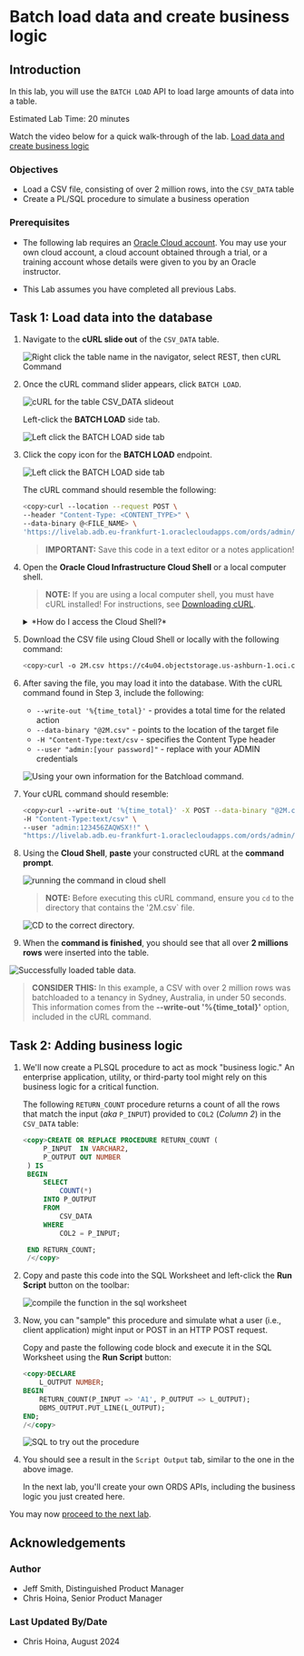 # Batch load data and create business logic
<!-- WMSID 4602 -->
## Introduction

In this lab, you will use the `BATCH LOAD` API to load large amounts of data into a table.

Estimated Lab Time: 20 minutes

Watch the video below for a quick walk-through of the lab.
[Load data and create business logic](videohub:1_rgksftgt)

### Objectives

- Load a CSV file, consisting of over 2 million rows, into the `CSV_DATA` table
- Create a PL/SQL procedure to simulate a business operation

### Prerequisites

- The following lab requires an [Oracle Cloud account](https://www.oracle.com/cloud/free/). You may use your own cloud account, a cloud account obtained through a trial, or a training account whose details were given to you by an Oracle instructor.

- This Lab assumes you have completed all previous Labs.

## Task 1: Load data into the database

1. Navigate to the **cURL slide out** of the `CSV_DATA` table.

    ![Right click the table name in the navigator, select REST, then cURL Command](./images/right-click-for-rest.png " ")

2. Once the cURL command slider appears, click `BATCH LOAD`.

    ![cURL for the table CSV_DATA slideout](./images/curl-command-slider.png " ")

    Left-click the **BATCH LOAD** side tab.

    ![Left click the BATCH LOAD side tab](./images/curl-command-batchload.png " ")

3. Click the copy icon for the **BATCH LOAD** endpoint.

    ![Left click the BATCH LOAD side tab](./images/copy-curl-command-action.png " ")

      The cURL command should resemble the following:

      ```sh
      <copy>curl --location --request POST \       
      --header "Content-Type: <CONTENT_TYPE>" \
      --data-binary @<FILE_NAME> \
      'https://livelab.adb.eu-frankfurt-1.oraclecloudapps.com/ords/admin/csv_data/ batchload'</copy> 
      ```

    > **IMPORTANT:** Save this code in a text editor or a notes application!

4. Open the **Oracle Cloud Infrastructure Cloud Shell** or a local computer shell.

    > **NOTE:** If you are using a local computer shell, you must have cURL installed! For instructions, see [Downloading cURL](https://curl.se/download.html).

    <details>
    <summary>*How do I access the Cloud Shell?*</summary>

      > [Learn more](https://www.oracle.com/devops/cloud-shell/) about Oracle Cloud Shell.

      1. Once logged in to your Oracle Cloud Infrastructure account, click the Cloud Shell icon in the upper right of the Oracle Cloud Infrastructure banner:

         ![Cloud Shell on Oracle Cloud Infrastructure Banner](./images/cloud-shell-icon-action.png " ")

      2. The Cloud Shell will open on the lower part of the web browser:

         ![Cloud Shell on bottom of browser](./images/lower-cloud-shell-welcome.png " ")

      3. From now on, We will use the Oracle Cloud Infrastructure Cloud Shell for examples in this lab.

    </details>

5. Download the CSV file using Cloud Shell or locally with the following command:

    ```sh
    <copy>curl -o 2M.csv https://c4u04.objectstorage.us-ashburn-1.oci.customer-oci.com/p/EcTjWk2IuZPZeNnD_fYMcgUhdNDIDA6rt9gaFj_WZMiL7VvxPBNMY60837hu5hga/n/c4u04/b/livelabsfiles/o/developer-library/2M.csv</copy>
    ```

6. After saving the file, you may load it into the database. With the cURL command found in Step 3, include the following:  
  
     - `--write-out '%{time_total}'` - provides a total time for the related action
     - `--data-binary "@2M.csv"` - points to the location of the target file
     - `-H "Content-Type:text/csv` - specifies the Content Type header
     - `--user "admin:[your password]"` - replace with your ADMIN credentials  

      ![Using your own information for the Batchload command.](images/using-participant-info-for-batchload.png)

7. Your cURL command should resemble:

    ```sh
    <copy>curl --write-out '%{time_total}' -X POST --data-binary "@2M.csv" \
    -H "Content-Type:text/csv" \
    --user "admin:123456ZAQWSX!!" \
    "https://livelab.adb.eu-frankfurt-1.oraclecloudapps.com/ords/admin/csv_data/batchload?batchRows=5000&errorsMax=20"</copy>
    ```

8. Using the **Cloud Shell**, **paste** your constructed cURL at the **command prompt**.

    ![running the command in cloud shell](./images/execute-curl-command-cloud-shell.png " ")

   > **NOTE:** Before executing this cURL command, ensure you `cd` to the directory that contains the '2M.csv` file.  

      ![CD to the correct directory.](images/cd-to-correct-directory.png)

9. When the **command is finished**, you should see that all over **2 millions rows** were inserted into the table.  

![Successfully loaded table data.](images/success-loading-table-data.png)  

> **CONSIDER THIS:** In this example, a CSV with over 2 million rows was batchloaded to a tenancy in Sydney, Australia, in under 50 seconds. This information comes from the **--write-out '%{time_total}'** option, included in the cURL command.

## Task 2: Adding business logic

1. We'll now create a PLSQL procedure to act as mock "business logic." An enterprise application, utility, or third-party tool might rely on this business logic for a critical function.

   The following `RETURN_COUNT` procedure returns a count of all the rows that match the input (<i>aka</i> `P_INPUT`) provided to `COL2` (<i>Column 2</i>) in the `CSV_DATA` table:

   ```sql
   <copy>CREATE OR REPLACE PROCEDURE RETURN_COUNT (
        P_INPUT  IN VARCHAR2,
        P_OUTPUT OUT NUMBER
    ) IS
    BEGIN
        SELECT
            COUNT(*)
        INTO P_OUTPUT
        FROM
            CSV_DATA
        WHERE
            COL2 = P_INPUT;

    END RETURN_COUNT;
    /</copy>
    ```

2. Copy and paste this code into the SQL Worksheet and left-click the **Run Script** button on the toolbar:

    ![compile the function in the sql worksheet](./images/run-script-action-compile-function.png " ")

3. Now, you can "sample" this procedure and simulate what a user (i.e., client application) might input or POST in an HTTP POST request.  

   Copy and paste the following code block and execute it in the SQL Worksheet using the **Run Script** button:

      ```sql
      <copy>DECLARE
          L_OUTPUT NUMBER;
      BEGIN
          RETURN_COUNT(P_INPUT => 'A1', P_OUTPUT => L_OUTPUT);
          DBMS_OUTPUT.PUT_LINE(L_OUTPUT);
      END;
      /</copy>
      ```

   ![SQL to try out the procedure](./images/test-procedure-with-sql.png " ")

4. You should see a result in the `Script Output` tab, similar to the one in the above image.  

   In the next lab, you'll create your own ORDS APIs, including the business logic you just created here.

You may now [proceed to the next lab](#next).

## Acknowledgements

### Author

- Jeff Smith, Distinguished Product Manager
- Chris Hoina, Senior Product Manager

### Last Updated By/Date

- Chris Hoina, August 2024
